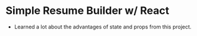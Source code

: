 # Simple Resume Builder w/ React
- Learned a lot about the advantages of state and props from this project.
